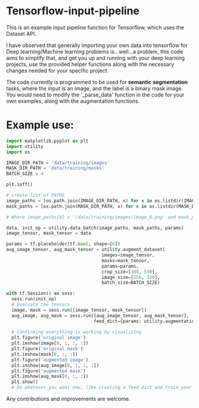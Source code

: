 # Tensorflow-input-pipeline

This is an example input pipeline function for Tensorflow, which uses the Dataset API.

I have observed that generally importing your own data into tensorflow for Deep learning/Machine learning problems is...well...a problem, this code aims to simplify that, and get you up and running with your deep learning projects, use the provided helper functions along with the necessary changes needed for your specific project.

The code currently is programmed to be used for **semantic segmentation** tasks, where the input is an image, and the label is a binary mask image. You would need to modify the '_parse_data' function in the code for your own examples, along with the augmentation functions.

# Example use:

```python 
import matplotlib.pyplot as plt
import utility
import os

IMAGE_DIR_PATH = 'data/training/images'
MASK_DIR_PATH = 'data/training/masks'
BATCH_SIZE = 4

plt.ioff()

# create list of PATHS
image_paths = [os.path.join(IMAGE_DIR_PATH, x) for x in os.listdir(IMAGE_DIR_PATH) if x.endswith('.png')]
mask_paths = [os.path.join(MASK_DIR_PATH, x) for x in os.listdir(MASK_DIR_PATH) if x.endswith('.png')]

# Where image_paths[0] = '/data/training/images/image_0.png' and mask_paths[0] = 'data/training/masks/image_0_mask.png'

data, init_op = utility.data_batch(image_paths, mask_paths, params)
image_tensor, mask_tensor = data

params = tf.placeholder(tf.bool, shape=[6])
aug_image_tensor, aug_mask_tensor = utility.augment_dataset(
                                    images=image_tensor,
                                    masks=mask_tensor,
                                    params=params,
                                    crop_size=[380, 540],
                                    image_size=[256, 320],
                                    batch_size=BATCH_SIZE)

with tf.Session() as sess:
  sess.run(init_op)
  # Evaluate the tensors
  image, mask = sess.run([image_tensor, mask_tensor])
  aug_image, aug_mask = sess.run([aug_image_tensor, aug_mask_tensor],
                                 feed_dict={params: utility.augmentation_chooser()})
                                 
  # Confirming everything is working by visualizing
  plt.figure('original image')
  plt.imshow(image[0, :, :, :])
  plt.figure('original mask')
  plt.imshow(mask[0, :, :])
  plt.figure('augmented image')
  plt.imshow(aug_image[0, :, :, :])
  plt.figure('augmented mask')
  plt.imshow(aug_mask[0, :, :])
  plt.show()
  # Do whatever you want now, like creating a feed dict and train your models

```
Any contributions and improvements are welcome.
